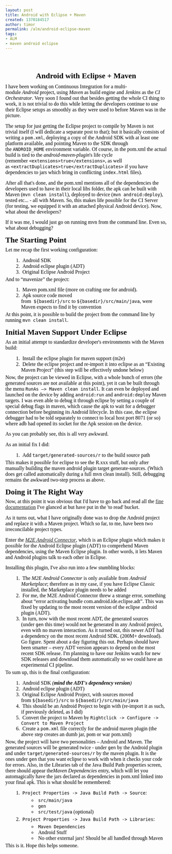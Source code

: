 ```yaml
---
layout: post
title: Android with Eclipse + Maven
created: 1370184517
author: timor
permalink: /alm/android-eclipse-maven
tags:
- ALM
- maven android eclipse
---
```

<p>&nbsp;</p>
<h1 class="title" style="font-size: x-large; margin-bottom: 1ex; text-align: center; color: rgb(0, 0, 0); font-family: 'Times New Roman';">
	Android with Eclipse + Maven</h1>
<div class="standard" style="margin-bottom: 2ex; color: rgb(0, 0, 0); font-family: 'Times New Roman'; font-size: medium;">
	I have been working on Continuous Integration for a multi-module&nbsp;<em>Android</em>&nbsp;project, using&nbsp;<em>Maven&nbsp;</em>as build engine and&nbsp;<em>Jenkins</em>&nbsp;as the&nbsp;<em>CI Orchestrator</em>. Very soon I found out that besides getting the whole CI thing to work, it is not trivial to do this while letting the developers continue to use their Eclipse setups as smoothly as they were used to before Maven was in the picture.</div>
<div class="standard" style="margin-bottom: 2ex; color: rgb(0, 0, 0); font-family: 'Times New Roman'; font-size: medium;">
	The setup for just getting the Eclipse project to compile by Maven is not trivial itself (I will dedicate a separate post to that); but it basically consists of writing a&nbsp;<code class="flex_code">pom.xml</code>, deploying a copy of the Android SDK with at least one platform available, and pointing Maven to the SDK through the&nbsp;<code class="flex_code">ANDROID_HOME</code>&nbsp;environment variable. Of course, in the pom.xml the actual build is tied to the&nbsp;<em>android-maven-plugin</em>&#39;s life cycle (remember&nbsp;<code class="flex_code">&lt;extensions&gt;true&lt;/extensions&gt;</code>, as well as&nbsp;<code class="flex_code">&lt;extractDuplicates&gt;true&lt;/extractDuplicates&gt;</code>&nbsp;if you have dependencies to jars which bring in conflicting&nbsp;<code class="flex_code">index.html</code>&nbsp;files).</div>
<div class="standard" style="margin-bottom: 2ex; color: rgb(0, 0, 0); font-family: 'Times New Roman'; font-size: medium;">
	After all that&#39;s done, and the pom.xml mentions all of the dependencies the developers used to have in their local libs folder, the apk can be built with Maven (<code class="flex_code">mvn clean install</code>), deployed to device (<code class="flex_code">mvn android:deploy</code>), tested etc... - all with Maven. So, this makes life possible for the CI Server (for testing, we equipped it with an attached physical Android device). Now, what about the developers?</div>
<div class="standard" style="margin-bottom: 2ex; color: rgb(0, 0, 0); font-family: 'Times New Roman'; font-size: medium;">
	If it was me, I would just go on running mvn from the command line. Even so, what about debugging?</div>
<h2 class="section_" style="font-size: x-large; margin-top: 1.3ex; margin-bottom: 0.7ex; color: rgb(0, 0, 0); font-family: 'Times New Roman';">
	The Starting Point</h2>
<div class="standard" style="margin-bottom: 2ex; color: rgb(0, 0, 0); font-family: 'Times New Roman'; font-size: medium;">
	Let me recap the first working configuration:</div>
<ol class="enumerate" style="margin-top: 0.7ex; margin-bottom: 0.7ex; margin-left: 3ex; color: rgb(0, 0, 0); font-family: 'Times New Roman'; font-size: medium;">
	<li class="enumerate_item">
		&nbsp;Android SDK</li>
	<li class="enumerate_item">
		&nbsp;Android eclipse plugin (ADT)</li>
	<li class="enumerate_item">
		&nbsp;Original Eclipse Android Project</li>
</ol>
<div class="standard" style="margin-bottom: 2ex; color: rgb(0, 0, 0); font-family: 'Times New Roman'; font-size: medium;">
	And to &ldquo;mavenize&rdquo; the project:</div>
<ol class="enumerate_resume" style="margin-top: 0.7ex; margin-bottom: 0.7ex; margin-left: 3ex; color: rgb(0, 0, 0); font-family: 'Times New Roman'; font-size: medium;">
	<li class="enumerate_resume_item">
		&nbsp;Maven pom.xml file (more on crafting one for android).</li>
	<li class="enumerate_resume_item">
		&nbsp;Apk source code moved from<code class="flex_code">&nbsp;${basedir}/src</code>&nbsp;to&nbsp;<code class="flex_code">${basedir}/src/main/java</code>, were Maven expects to find it by convention</li>
</ol>
<div class="standard" style="margin-bottom: 2ex; color: rgb(0, 0, 0); font-family: 'Times New Roman'; font-size: medium;">
	At this point, it is possible to build the project from the command line by running&nbsp;<code class="flex_code">mvn clean install</code>.</div>
<h2 class="section_" style="font-size: x-large; margin-top: 1.3ex; margin-bottom: 0.7ex; color: rgb(0, 0, 0); font-family: 'Times New Roman';">
	Initial Maven Support Under Eclipse</h2>
<div class="standard" style="margin-bottom: 2ex; color: rgb(0, 0, 0); font-family: 'Times New Roman'; font-size: medium;">
	As an initial attempt to standardize developer&#39;s environments with the Maven build:</div>
<ol class="enumerate_resume" style="margin-top: 0.7ex; margin-bottom: 0.7ex; margin-left: 3ex; color: rgb(0, 0, 0); font-family: 'Times New Roman'; font-size: medium;">
	<li class="enumerate_resume_item">
		&nbsp;Install the eclipse plugin for maven support (m2e)</li>
	<li class="enumerate_resume_item">
		&nbsp;Delete the eclipse project and re-import it into eclipse as an &ldquo;Existing Maven Project&rdquo; (this step will be effectively undone below)</li>
</ol>
<div class="standard" style="margin-bottom: 2ex; color: rgb(0, 0, 0); font-family: 'Times New Roman'; font-size: medium;">
	Now, the project can be viewed in Eclipse, with a whole bunch of errors (the generated sources are not available at this point), yet it can be built through the menu&nbsp;<code class="flex_code">RunAs &ndash;&gt; Maven clean install</code>. It can even be deployed and launched on the device by adding&nbsp;<code class="flex_code">android:run</code>&nbsp;and&nbsp;<code class="flex_code">android:deploy</code>&nbsp;Maven targets. I was even able to debug it through eclipse by setting a couple of special debug flags in maven, which cause the apk to wait for a debugger connection before beginning its Android lifecycle. In this case, the eclipse debugger had to be told separately to connect to local host port 8071 (or so) where adb had opened its socket for the Apk session on the device.</div>
<div class="standard" style="margin-bottom: 2ex; color: rgb(0, 0, 0); font-family: 'Times New Roman'; font-size: medium;">
	As you can probably see, this is all very awkward.</div>
<div class="standard" style="margin-bottom: 2ex; color: rgb(0, 0, 0); font-family: 'Times New Roman'; font-size: medium;">
	As an initial fix I did:</div>
<ol class="enumerate_resume" style="margin-top: 0.7ex; margin-bottom: 0.7ex; margin-left: 3ex; color: rgb(0, 0, 0); font-family: 'Times New Roman'; font-size: medium;">
	<li class="enumerate_resume_item">
		&nbsp;Add&nbsp;<code class="flex_code">target/generated-sources/r</code>&nbsp;to the build source path</li>
</ol>
<div class="standard" style="margin-bottom: 2ex; color: rgb(0, 0, 0); font-family: 'Times New Roman'; font-size: medium;">
	This makes it possible for eclipse to see the R.xxx stuff, but only after manually building the maven android plugin target generate-sources. (Which does get called automatically during a full mvn clean install). Still, debugging remains the awkward two-step process as above.</div>
<h2 class="section_" style="font-size: x-large; margin-top: 1.3ex; margin-bottom: 0.7ex; color: rgb(0, 0, 0); font-family: 'Times New Roman';">
	Doing it The Right Way</h2>
<div class="standard" style="margin-bottom: 2ex; color: rgb(0, 0, 0); font-family: 'Times New Roman'; font-size: medium;">
	Now, at this point it was obvious that I&#39;d have to go back and read all the&nbsp;<a href="http://www.nofluffjuststuff.com/blog/john_smart/2010/10/android_development_with_maven">fine documentation</a>&nbsp;I&#39;ve glanced at but have put in the &#39;to read&#39; bucket.</div>
<div class="standard" style="margin-bottom: 2ex; color: rgb(0, 0, 0); font-family: 'Times New Roman'; font-size: medium;">
	As it turns out, what I have originally done was to drop the Android project and replace it with a Maven project. Which so far, to me, have been two irreconcilable project types.</div>
<div class="standard" style="margin-bottom: 2ex; color: rgb(0, 0, 0); font-family: 'Times New Roman'; font-size: medium;">
	Enter the&nbsp;<em><a href="http://rgladwell.github.io/m2e-android/">M2E Android Connector</a></em>, which is an Eclipse plugin which makes it possible for the Android Eclipse plugin (ADT) to comprehend Maven dependencies, using the Maven Eclipse plugin. In other words, it lets Maven and Android plugins talk to each other in Eclipse.</div>
<div class="standard" style="margin-bottom: 2ex; color: rgb(0, 0, 0); font-family: 'Times New Roman'; font-size: medium;">
	Installing this plugin, I&#39;ve also run into a few stumbling blocks:</div>
<ol class="enumerate" style="margin-top: 0.7ex; margin-bottom: 0.7ex; margin-left: 3ex; color: rgb(0, 0, 0); font-family: 'Times New Roman'; font-size: medium;">
	<li class="enumerate_item">
		&nbsp;The&nbsp;<em>M2E Android Connector</em>&nbsp;is only available from&nbsp;<em>Android Marketplace</em>; therefore as in my case, if you have Eclipse Classic installed, the Marketplace plugin needs to be added</li>
	<li class="enumerate_item">
		&nbsp;For me, the M2E Android Connector threw a strange error, something about &ldquo;error activating bundle com.android.ide.eclipse.adt&rdquo;. This was fixed by updating to the most recent version of the eclipse android plugin (ADT).</li>
	<li class="enumerate_item">
		&nbsp;In turn, now with the most recent ADT, the generated sources (under&nbsp;<code class="flex_code">gen</code>&nbsp;this time) would not be generated in any Android project, even with no maven interaction. As it turned out, this newer ADT had a dependency on the most recent Android SDK. (200M+ download). Go figure. Spent about a day figuring this out. Perhaps should have been smarter &ndash; every ADT version appears to depend on the most recent SDK release. I&#39;m planning to have our Jenkins watch for new SDK releases and download them automatically so we could have an experimental CI pipeline.</li>
</ol>
<div class="standard" style="margin-bottom: 2ex; color: rgb(0, 0, 0); font-family: 'Times New Roman'; font-size: medium;">
	To sum up, this is the final configuration:</div>
<ol class="enumerate" style="margin-top: 0.7ex; margin-bottom: 0.7ex; margin-left: 3ex; color: rgb(0, 0, 0); font-family: 'Times New Roman'; font-size: medium;">
	<li class="enumerate_item">
		&nbsp;Android SDK&nbsp;<em>(<strong>mind the ADT&#39;s dependency version</strong>)</em></li>
	<li class="enumerate_item">
		&nbsp;Android eclipse plugin (ADT)</li>
	<li class="enumerate_item">
		&nbsp;Original Eclipse Android Project, with sources moved from&nbsp;<code class="flex_code">${basedir}/src</code>&nbsp;to&nbsp;<code class="flex_code">${basedir}/src/main/java</code></li>
	<li class="enumerate_item">
		&nbsp;This should be an Android Project to begin with (re-import it as such, if previously deleted, as I did)</li>
	<li class="enumerate_item">
		&nbsp;Convert the project to Maven by&nbsp;<code class="flex_code">Rightclick -&gt; Configure -&gt; Convert to Maven Project</code></li>
	<li class="enumerate_item">
		&nbsp;Create a&nbsp;<code class="flex_code">pom.xml</code>&nbsp;file correctly for the android maven plugin (the above step creates an dumb jar, pom or war pom.xml)</li>
</ol>
<div class="standard" style="margin-bottom: 2ex; color: rgb(0, 0, 0); font-family: 'Times New Roman'; font-size: medium;">
	Now, the project will have two personalities &ndash; Android and Maven. The generated sources will be generated twice - under&nbsp;<code class="flex_code">gen</code>&nbsp;by the Android plugin and under&nbsp;<code class="flex_code">target/generated-sources/r</code>&nbsp;by the maven plugin. It is the ones under&nbsp;<code class="flex_code">gen</code>&nbsp;that you want eclipse to work with when it checks your code for errors. Also, in the Libraries tab of the Java Build Path properties screen, there should appear the<em>Maven Dependencies</em>&nbsp;entry, which will let you automagically have the jars declared as dependencies in pom.xml linked into your final apk. This is what should be remembered:</div>
<ol class="enumerate" style="margin-top: 0.7ex; margin-bottom: 0.7ex; margin-left: 3ex; color: rgb(0, 0, 0); font-family: 'Times New Roman'; font-size: medium;">
	<li class="enumerate_item">
		&nbsp;<code class="flex_code">Project Properties -&gt; Java Build Path -&gt; Source</code>:
		<ul class="itemize" style="margin-top: 0.7ex; margin-bottom: 0.7ex; margin-left: 3ex;">
			<li class="itemize_item">
				&nbsp;<code class="flex_code">src/main/java</code></li>
			<li class="itemize_item">
				&nbsp;<code class="flex_code">gen</code></li>
			<li class="itemize_item">
				&nbsp;<code class="flex_code">src/test/java</code>&nbsp;(optional)</li>
		</ul>
	</li>
	<li class="enumerate_item">
		&nbsp;<code class="flex_code">Project Properties -&gt; Java Build Path -&gt; Libraries</code>:
		<ul class="itemize" style="margin-top: 0.7ex; margin-bottom: 0.7ex; margin-left: 3ex;">
			<li class="itemize_item">
				&nbsp;<code class="flex_code">Maven Dependencies</code></li>
			<li class="itemize_item">
				&nbsp;Android Stuff</li>
			<li class="itemize_item">
				&nbsp;No other external jars! Should be all handled through Maven</li>
		</ul>
	</li>
</ol>
<div class="standard" style="margin-bottom: 2ex; color: rgb(0, 0, 0); font-family: 'Times New Roman'; font-size: medium;">
	This is it. Hope this helps someone.</div>
